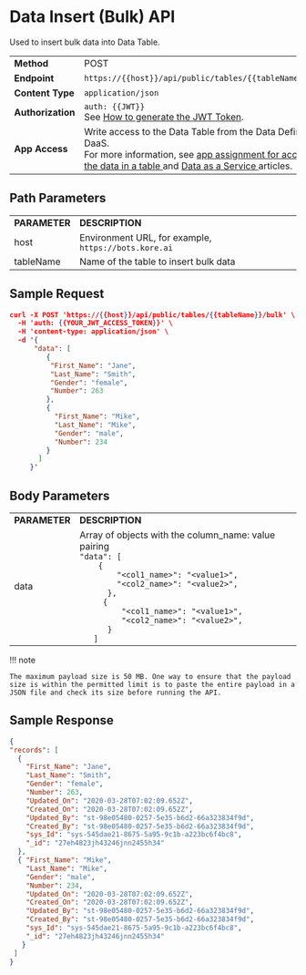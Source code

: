 # Data Insert (Bulk) API

Used to insert bulk data into Data Table.


<table>
  <tr>
   <td><strong>Method</strong>
   </td>
   <td>POST
   </td>
  </tr>
  <tr>
   <td><strong>Endpoint</strong>
   </td>
   <td><code>https://{{host}}/api/public/tables/{{tableName}}/bulk</code>
   </td>
  </tr>
  <tr>
   <td><strong>Content Type</strong>
   </td>
   <td><code>application/json</code>
   </td>
  </tr>
  <tr>
   <td><strong>Authorization</strong>
   </td>
   <td><code>auth: {{JWT}}</code>
<br>
See <a href="../api-introduction/#generating-the-jwt-token">How to generate the JWT Token</a>.
   </td>
  </tr>
  <tr>
   <td><strong>App Access</strong>
   </td>
   <td>Write access to the Data Table from the Data Definition in DaaS.
<br>
For more information, see <a href="../../../administration/data/data-table">app assignment for accessing the data in a table </a>and <a href="../../../administration/data/data-as-service">Data as a Service </a>articles.
   </td>
  </tr>
</table>

## Path Parameters


<table>
  <tr>
   <td><strong>PARAMETER</strong>
   </td>
   <td><strong>DESCRIPTION</strong>
   </td>
  </tr>
  <tr>
   <td>host
   </td>
   <td>Environment URL, for example, <code>https://bots.kore.ai</code>
   </td>
  </tr>
  <tr>
   <td>tableName
   </td>
   <td>Name of the table to insert bulk data
   </td>
  </tr>
</table>


 


## Sample Request


```json
curl -X POST 'https://{{host}}/api/public/tables/{{tableName}}/bulk' \
  -H 'auth: {{YOUR_JWT_ACCESS_TOKEN}}' \
  -H 'content-type: application/json' \
  -d '{
      "data": [
         {
          "First_Name": "Jane",
          "Last_Name": "Smith",
          "Gender": "female",
          "Number": 263
         },
         { 
           "First_Name": "Mike", 
           "Last_Name": "Mike", 
           "Gender": "male", 
           "Number": 234 
         }
       ]
     }'
```


 


## Body Parameters


<table>
  <tr>
   <td><strong>PARAMETER</strong>
   </td>
   <td><strong>DESCRIPTION</strong>
   </td>
  </tr>
  <tr>
   <td>data
   </td>
   <td>Array of objects with the column_name: value pairing
<br>
<code>"data": [</code>
<br>
<code>    {</code>
<br>
<code>        "&lt;col1_name>": "&lt;value1>",</code>
<br>
<code>        "&lt;col2_name>": "&lt;value2>",</code>
<br>
<code>      },</code>
<br>
<code>     { </code>
<br>
<code>         "&lt;col1_name>": "&lt;value1>", </code>
<br>
<code>         "&lt;col2_name>": "&lt;value2>", </code>
<br>
<code>      }</code>
<br>
<code>   ]</code>
   </td>
  </tr>
</table>

!!! note

    The maximum payload size is 50 MB. One way to ensure that the payload size is within the permitted limit is to paste the entire payload in a JSON file and check its size before running the API.
 


## Sample Response


```json
{
"records": [
  {
    "First_Name": "Jane",
    "Last_Name": "Smith",
    "Gender": "female",
    "Number": 263,
    "Updated_On": "2020-03-28T07:02:09.652Z",
    "Created_On": "2020-03-28T07:02:09.652Z",
    "Updated_By": "st-98e05480-0257-5e35-b6d2-66a323834f9d",
    "Created_By": "st-98e05480-0257-5e35-b6d2-66a323834f9d",
    "sys_Id": "sys-545dae21-8675-5a95-9c1b-a223bc6f4bc8",
    "_id": "27eh4823jh43246jnn2455h34"
  },
  { "First_Name": "Mike", 
    "Last_Name": "Mike", 
    "Gender": "male", 
    "Number": 234, 
    "Updated_On": "2020-03-28T07:02:09.652Z", 
    "Created_On": "2020-03-28T07:02:09.652Z", 
    "Updated_By": "st-98e05480-0257-5e35-b6d2-66a323834f9d", 
    "Created_By": "st-98e05480-0257-5e35-b6d2-66a323834f9d", 
    "sys_Id": "sys-545dae21-8675-5a95-9c1b-a223bc6f4bc8",
    "_id": "27eh4823jh43246jnn2455h34" 
   }
 ]
}
```